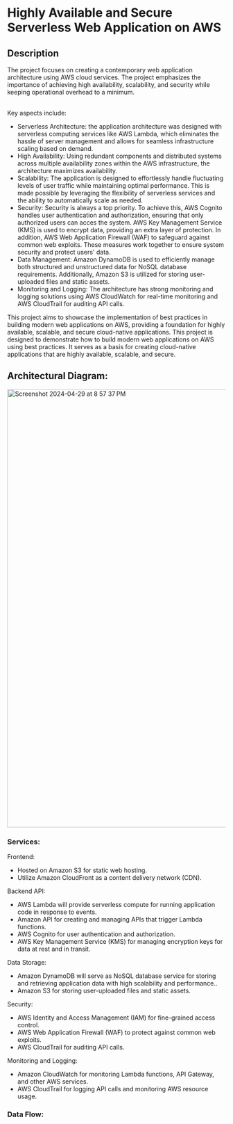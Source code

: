 <h1>Highly Available and Secure Serverless Web Application on AWS</h1>

<h2>Description</h2>
The project focuses on creating a contemporary web application architecture using AWS cloud services. The project emphasizes the importance of achieving high availability, scalability, and security while keeping operational overhead to a minimum.

<br />Key aspects include:

- Serverless Architecture: the application architecture was designed with serverless computing services like AWS Lambda, which eliminates the hassle of server management and allows for seamless infrastructure scaling based on demand.
- High Availability: Using redundant components and distributed systems across multiple availability zones within the AWS infrastructure, the architecture maximizes availability.
- Scalability: The application is designed to effortlessly handle fluctuating levels of user traffic while maintaining optimal performance. This is made possible by leveraging the flexibility of serverless services and the ability to automatically scale as needed.
- Security: Security is always a top priority. To achieve this, AWS Cognito handles user authentication and authorization, ensuring that only authorized users can acces the system. AWS Key Management Service (KMS) is used to encrypt data, providing an extra layer of protection. In addition, AWS Web Application Firewall (WAF) to safeguard against common web exploits. These measures work together to ensure system security and protect users' data.
- Data Management: Amazon DynamoDB is used to efficiently manage both structured and unstructured data for NoSQL database requirements. Additionally, Amazon S3 is utilized for storing user-uploaded files and static assets.
- Monitoring and Logging: The architecture has strong monitoring and logging solutions using AWS CloudWatch for real-time monitoring and AWS CloudTrail for auditing API calls.

This project aims to showcase the implementation of best practices in building modern web applications on AWS, providing a foundation for highly available, scalable, and secure cloud-native applications. This project is designed to demonstrate how to build modern web applications on AWS using best practices. It serves as a basis for creating cloud-native applications that are highly available, scalable, and secure.

<h2>Architectural Diagram: </h2>

<img width="1008" alt="Screenshot 2024-04-29 at 8 57 37 PM" src="https://github.com/clintonsenaye/Highly-Available-and-Secure-Serverless-Web-Application/assets/57267374/90997bb3-eb88-4678-a3ad-d28e6ef71070">

<h3>Services:</h3>

Frontend:
- Hosted on Amazon S3 for static web hosting.
- Utilize Amazon CloudFront as a content delivery network (CDN).

Backend API:
- AWS Lambda will provide serverless compute for running application code in response to events.
- Amazon API for creating and managing APIs that trigger Lambda functions.
- AWS Cognito for user authentication and authorization.
- AWS Key Management Service (KMS) for managing encryption keys for data at rest and in transit.

Data Storage:
- Amazon DynamoDB will serve as NoSQL database service for storing and retrieving application data with high scalability and performance..
- Amazon S3 for storing user-uploaded files and static assets.

Security:
- AWS Identity and Access Management (IAM) for fine-grained access control.
- AWS Web Application Firewall (WAF) to protect against common web exploits.
- AWS CloudTrail for auditing API calls.

Monitoring and Logging:
- Amazon CloudWatch for monitoring Lambda functions, API Gateway, and other AWS services.
- AWS CloudTrail for logging API calls and monitoring AWS resource usage.

<h3>Data Flow:</h3>


